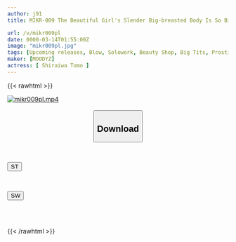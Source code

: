 ```yaml
---
author: j91
title: MIKR-009 The Beautiful Girl's Slender Big-breasted Body Is So Big That It Seems Like My Panties Are Going To Tear... She'll Make You Cum With Her Licking Technique, Hand Technique, And The Best Pussy Ever! A High-class Rejuvenating Men's Massage Parlor, Fuyumi Shiraiwa

url: /v/mikr009pl
date: 0000-03-14T01:55:00Z
image: "mikr009pl.jpg"
tags: [Upcoming releases, Blow, Solowork, Beauty Shop, Big Tits, Prostitutes, Slender	]
maker: [MOODYZ]
actress: [ Shiraiwa Tomo ]
---
```



{{< rawhtml >}}

<div class="video" data-videoid="pending_link.html">
    <a href="javascript:;">
        <img src="/v/mikr009pl/mikr009pl.jpg" width="WIDTH" height="HEIGHT" alt="mikr009pl.mp4" loading="lazy">
    </a>
</div>

<script type="text/javascript" src="https://j91.asia/asset/on-demand-pend.js"></script>

<br>
  <link rel="stylesheet" href="https://j91.asia/asset/bs5.css">
  
  <center>
  <button class="btn btn-primary" type="button" data-bs-toggle="collapse" data-bs-target=".multi-collapse" aria-expanded="false" aria-controls="multiCollapseExample1 multiCollapseExample2"><h2>Download</h2></button></center>
</p>
<div class="row">
  <div class="col">
    <div class="collapse multi-collapse" id="multiCollapseExample1">
      <div class="card card-body">
	      	      <br>
<div class="buttons">  
<p><a href="https://j91.asia/pending_link.html" target="_blank"><button class="btn-hover color-3"><i class="fa fa-download"></i> ST</button></a></p></div>
    </div>
  </div>
</div>
  <div class="col">
    <div class="collapse multi-collapse" id="multiCollapseExample2">
      <div class="card card-body">
	      <br>
<div class="buttons">
<p><a href="https://j91.asia/pending_link.html" target="_blank"><button class="btn-hover color-2"><i class="fa fa-download"></i> SW</button></a></p></div>
<br><br>
      </div>
    </div>
  </div>
</div>

{{< /rawhtml >}}
